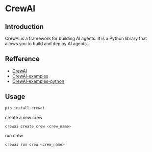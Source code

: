 # CrewAI

## Introduction

CrewAI is a framework for building AI agents. It is a Python library that allows you to build and deploy AI agents.

## Refference

- [CrewAI](https://github.com/crewai-ai/crewai)
- [CrewAI-examples](https://github.com/crewai-ai/crewai-examples)
- [CrewAI-examples-python](https://github.com/crewai-ai/crewai-examples-python)

## Usage

```bash
pip install crewai
```

create a new crew

```bash
crewai create crew <crew_name>
```

run crew

```bash
crewai run crew <crew_name>
```
